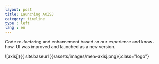 ```yaml
---
layout: post
title: Launching AXISJ
category: timeline
type : left
lang : en
---
```




Code re-factoring and enhancement based on our experience and know-how. UI was improved and launched as a new version.

![axisj]({{ site.baseurl }}/assets/images/mem-axisj.png){:class="logo"}

